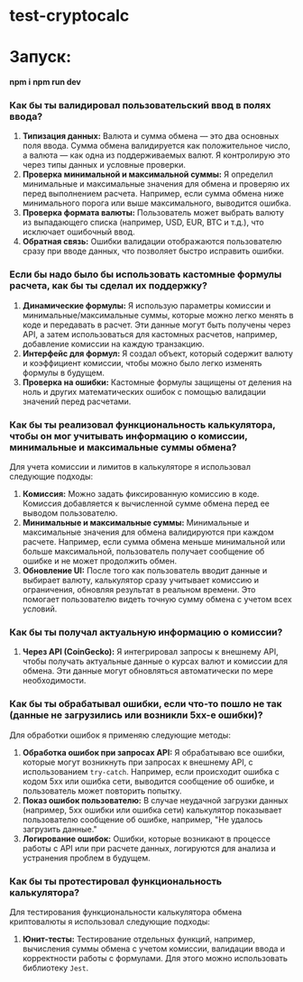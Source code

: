 # test-cryptocalc

# Запуск:
**npm i**
**npm run dev**

### Как бы ты валидировал пользовательский ввод в полях ввода?

1. **Типизация данных:** Валюта и сумма обмена — это два основных поля ввода. Сумма обмена валидируется как положительное число, а валюта — как одна из поддерживаемых валют. Я контролирую это через типы данных и условные проверки.
2. **Проверка минимальной и максимальной суммы:** Я определил минимальные и максимальные значения для обмена и проверяю их перед выполнением расчета. Например, если сумма обмена ниже минимального порога или выше максимального, выводится ошибка.
3. **Проверка формата валюты:** Пользователь может выбрать валюту из выпадающего списка (например, USD, EUR, BTC и т.д.), что исключает ошибочный ввод.
4. **Обратная связь:** Ошибки валидации отображаются пользователю сразу при вводе данных, что позволяет быстро исправить ошибки.

### Если бы надо было бы использовать кастомные формулы расчета, как бы ты сделал их поддержку?

1. **Динамические формулы:** Я использую параметры комиссии и минимальные/максимальные суммы, которые можно легко менять в коде и передавать в расчет. Эти данные могут быть получены через API, а затем использоваться для кастомных расчетов, например, добавление комиссии на каждую транзакцию.
2. **Интерфейс для формул:** Я создал объект, который содержит валюту и коэффициент комиссии, чтобы можно было легко изменять формулы в будущем.
3. **Проверка на ошибки:** Кастомные формулы защищены от деления на ноль и других математических ошибок с помощью валидации значений перед расчетами.

### Как бы ты реализовал функциональность калькулятора, чтобы он мог учитывать информацию о комиссии, минимальные и максимальные суммы обмена?

Для учета комиссии и лимитов в калькуляторе я использовал следующие подходы:

1. **Комиссия:** Можно задать фиксированную комиссию в коде. Комиссия добавляется к вычисленной сумме обмена перед ее выводом пользователю.
2. **Минимальные и максимальные суммы:** Минимальные и максимальные значения для обмена валидируются при каждом расчете. Например, если сумма обмена меньше минимальной или больше максимальной, пользователь получает сообщение об ошибке и не может продолжить обмен.
3. **Обновление UI:** После того как пользователь вводит данные и выбирает валюту, калькулятор сразу учитывает комиссию и ограничения, обновляя результат в реальном времени. Это помогает пользователю видеть точную сумму обмена с учетом всех условий.

### Как бы ты получал актуальную информацию о комиссии?

1. **Через API (CoinGecko):** Я интегрировал запросы к внешнему API, чтобы получать актуальные данные о курсах валют и комиссии для обмена. Эти данные могут обновляться автоматически по мере необходимости.

### Как бы ты обрабатывал ошибки, если что-то пошло не так (данные не загрузились или возникли 5xx-е ошибки)?

Для обработки ошибок я применяю следующие методы:

1. **Обработка ошибок при запросах API:** Я обрабатываю все ошибки, которые могут возникнуть при запросах к внешнему API, с использованием `try-catch`. Например, если происходит ошибка с кодом 5xx или ошибка сети, выводится сообщение об ошибке, и пользователь может повторить попытку.
2. **Показ ошибок пользователю:** В случае неудачной загрузки данных (например, 5xx ошибки или ошибка сети) калькулятор показывает пользователю сообщение об ошибке, например, "Не удалось загрузить данные."
3. **Логирование ошибок:** Ошибки, которые возникают в процессе работы с API или при расчете данных, логируются для анализа и устранения проблем в будущем.

### Как бы ты протестировал функциональность калькулятора?

Для тестирования функциональности калькулятора обмена криптовалюты я использовал следующие подходы:

1. **Юнит-тесты:** Тестирование отдельных функций, например, вычисления суммы обмена с учетом комиссии, валидации ввода и корректности работы с формулами. Для этого можно использовать библиотеку `Jest`.
